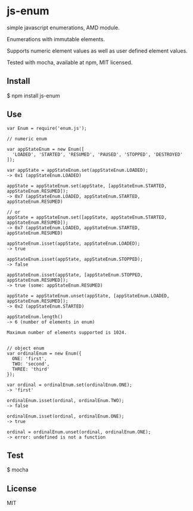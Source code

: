 js-enum
=======

simple javascript enumerations, AMD module.

Enumerations with immutable elements.

Supports numeric element values as well as user defined element values.

Tested with mocha, available at npm, MIT licensed.

Install
-------
$ npm install js-enum

Use
---

```
var Enum = require('enum.js');

// numeric enum

var appStateEnum = new Enum([
  'LOADED', 'STARTED', 'RESUMED', 'PAUSED', 'STOPPED', 'DESTROYED'
]);

var appState = appStateEnum.set(appStateEnum.LOADED);
-> 0x1 (appStateEnum.LOADED)

appState = appStateEnum.set(appState, [appStateEnum.STARTED, appStateEnum.RESUMED]);
-> 0x7 (appStateEnum.LOADED, appStateEnum.STARTED, appStateEnum.RESUMED)

// or
appState = appStateEnum.set([appState, appStateEnum.STARTED, appStateEnum.RESUMED]);
-> 0x7 (appStateEnum.LOADED, appStateEnum.STARTED, appStateEnum.RESUMED)

appStateEnum.isset(appState, appStateEnum.LOADED);
-> true

appStateEnum.isset(appState, appStateEnum.STOPPED);
-> false

appStateEnum.isset(appState, [appStateEnum.STOPPED, appStateEnum.RESUMED]);
-> true (some: appStateEnum.RESUMED)

appState = appStateEnum.unset(appState, [appStateEnum.LOADED, appStateEnum.RESUMED]);
-> 0x2 (appStateEnum.STARTED)

appStateEnum.length()
-> 6 (number of elements in enum)

Maximum number of elements supported is 1024.


// object enum
var ordinalEnum = new Enum({
  ONE: 'first',
  TWO: 'second',
  THREE: 'third'
});

var ordinal = ordinalEnum.set(ordinalEnum.ONE);
-> 'first'

ordinalEnum.isset(ordinal, ordinalEnum.TWO);
-> false

ordinalEnum.isset(ordinal, ordinalEnum.ONE);
-> true

ordinal = ordinalEnum.unset(ordinal, ordinalEnum.ONE);
-> error: undefined is not a function

```

Test
----
$ mocha

License
-------
MIT